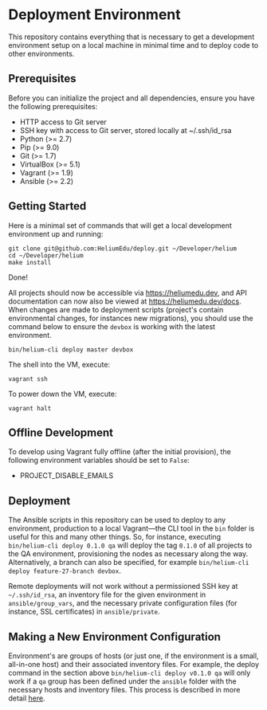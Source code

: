 # Deployment Environment

This repository contains everything that is necessary to get a development environment setup on a local machine in minimal time and to deploy code to
other environments.

## Prerequisites

Before you can initialize the project and all dependencies, ensure you have the following prerequisites:

* HTTP access to Git server
* SSH key with access to Git server, stored locally at ~/.ssh/id_rsa
* Python (>= 2.7)
* Pip (>= 9.0)
* Git (>= 1.7)
* VirtualBox (>= 5.1)
* Vagrant (>= 1.9)
* Ansible (>= 2.2)

## Getting Started

Here is a minimal set of commands that will get a local development environment up and running:

```
git clone git@github.com:HeliumEdu/deploy.git ~/Developer/helium
cd ~/Developer/helium
make install
```

Done!

All projects should now be accessible via https://heliumedu.dev, and API documentation can now also be viewed at
https://heliumedu.dev/docs. When changes are made to deployment scripts (project's contain environmental changes, for instances
new migrations), you should use the command below to ensure the `devbox` is working with the latest environment.

```
bin/helium-cli deploy master devbox
```

The shell into the VM, execute:

```
vagrant ssh
```

To power down the VM, execute:

```
vagrant halt
```

## Offline Development

To develop using Vagrant fully offline (after the initial provision), the following environment variables should be set to `False`:

* PROJECT_DISABLE_EMAILS

## Deployment

The Ansible scripts in this repository can be used to deploy to any environment, production to a local Vagrant—the CLI tool
in the `bin` folder is useful for this and many other things. So, for instance, executing `bin/helium-cli deploy 0.1.0 qa`
will deploy the tag `0.1.0` of all projects to the QA environment, provisioning the nodes as necessary along the way.
Alternatively, a branch can also be specified, for example `bin/helium-cli deploy feature-27-branch devbox`.

Remote deployments will not work without a permissioned SSH key at `~/.ssh/id_rsa`, an inventory file for the given environment
in `ansible/group_vars`, and the necessary private configuration files (for instance, SSL certificates) in `ansible/private`.

## Making a New Environment Configuration

Environment's are groups of hosts (or just one, if the environment is a small, all-in-one host) and their associated inventory files. For example,
the deploy command in the section above `bin/helium-cli deploy v0.1.0 qa` will only work if a `qa` group has been defined under the `ansible`
folder with the necessary hosts and inventory files. This process is described in more detail [here](ansible).
